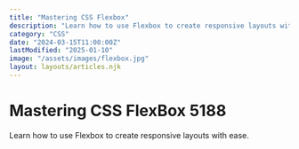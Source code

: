 ```yaml
---
title: "Mastering CSS Flexbox"
description: "Learn how to use Flexbox to create responsive layouts with ease."
category: "CSS"
date: "2024-03-15T11:00:00Z"
lastModified: "2025-01-10"
image: "/assets/images/flexbox.jpg"
layout: layouts/articles.njk
---
```


# Mastering CSS FlexBox 5188

Learn how to use Flexbox to create responsive layouts with ease.
